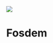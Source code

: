 <img src="https://travis-ci.com/mttcrsp/fosdem.svg?token=UP73xm7M7oVQzv1W5R96&branch=master" />

# Fosdem
